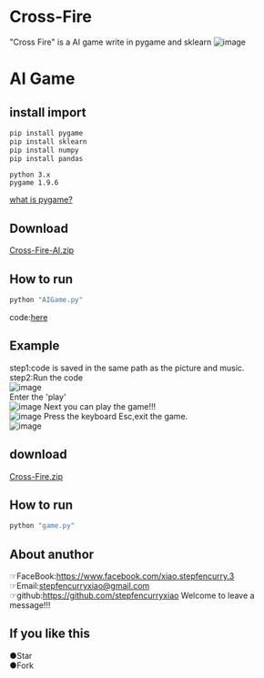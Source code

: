 # Cross-Fire
"Cross Fire" is a AI game write in pygame and sklearn
![image](https://github.com/stepfencurryxiao/Cross-Fire/blob/master/.github/pygame.jpg)

# AI Game

## install import  
```Python
pip install pygame
pip install sklearn
pip install numpy
pip install pandas
```
```
python 3.x
pygame 1.9.6
```
[what is pygame?](https://www.pygame.org)  
## Download
[Cross-Fire-AI.zip](https://github.com/stepfencurryxiao/Cross-Fire/blob/master/Cross-Fire-AI.zip)  
## How to run
```python
python "AIGame.py"  
```
code:[here](https://github.com/stepfencurryxiao/Cross-Fire/blob/master/old_Edition/game.py)
## Example  
step1:code is saved in the same path as the picture and music.  
step2:Run the code  
![image](https://github.com/stepfencurryxiao/Cross-Fire/blob/master/.github/run01.png)  
Enter the 'play'  
![image](https://github.com/stepfencurryxiao/Cross-Fire/blob/master/.github/gamestart.png)
Next you can play the game!!!  
![image](https://github.com/stepfencurryxiao/Cross-Fire/blob/master/.github/run02.png)
Press the keyboard Esc,exit the game.  
![image](https://github.com/stepfencurryxiao/Cross-Fire/blob/master/.github/run03.png)

## download
[Cross-Fire.zip](https://github.com/stepfencurryxiao/Cross-Fire/blob/master/Cross-Fire.zip)

## How to run
```python
python "game.py"
```

## About anuthor
☞FaceBook:https://www.facebook.com/xiao.stepfencurry.3  
☞Email:stepfencurryxiao@gmail.com  
☞github:https://github.com/stepfencurryxiao
Welcome to leave a message!!!
  
## If you like this 
●Star  
●Fork








